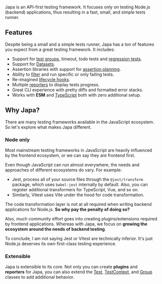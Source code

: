 Japa is an API-first testing framework. It focuses only on testing Node.js (backend) applications, thus resulting in a fast, small, and simple tests runner.

## Features
Despite being a small and a simple tests runner, Japa has a ton of features you expect from a great testing framework. It includes:

- Support for [test groups](https://japa.dev/grouping-tests), timeout, todo tests and [regression tests](https://japa.dev/underlying-test-class#fails).
- Support for [Datasets](https://japa.dev/datasets).
- Assertion libraries with support for [assertion planning](https://japa.dev/assertion-planning).
- Ability to [filter](https://japa.dev/filtering-tests) and run specific or only failing tests.
- Re-imagined [lifecycle hooks](https://japa.dev/lifecycle-hooks).
- Multiple [reporters](https://japa.dev/plugins/spec-reporter) to display tests progress.
- Great CLI experience with pretty diffs and formatted error stacks.
- Works with **ESM** and [TypeScript](https://japa.dev/usage-with-typescript) both with zero additional setup.

## Why Japa?
There are many testing frameworks available in the JavaScript ecosystem. So let's explore what makes Japa different.

### Node only
Most mainstream testing frameworks in JavaScript are heavily influenced by the frontend ecosystem, or we can say they are frontend first.

Even though JavaScript can run almost everywhere, the needs and approaches of different ecosystems do vary. For example:

- Jest, process all of your source files through the `@jest/transform` package, which uses `babel-jest` internally by default. Also, you can register additional transformers for TypeScript, Vue, and so on.
- Similarly, Vitest uses Vite under the hood for code transformation.

The code transformation layer is not at all required when writing backend applications for Node.js. **So why pay the penalty of doing so?**

Also, much community effort goes into creating plugins/extensions required by frontend applications. Whereas with Japa, we focus on **growing the ecosystem around the needs of backend testing**.

To conclude, I am not saying Jest or Vitest are technically inferior. It's just Node.js deserves its own first-class testing experience.

### Extensible
Japa is extensible to its core. Not only you can create **plugins** and **reporters** for Japa, you can also extend the [Test](https://japa.dev/underlying-test-class#extending-test-class), [TestContext](https://japa.dev/test-context#adding-custom-properties-to-the-context), and [Group](https://japa.dev/grouping-tests) classes to add additional behavior.
